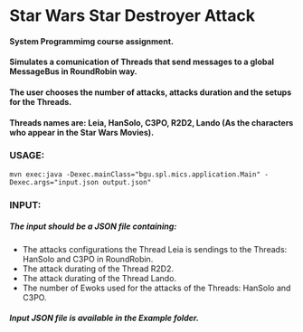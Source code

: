 # Star Wars Star Destroyer Attack
#### System Programmimg course assignment.
#### Simulates a comunication of Threads that send messages to a global MessageBus in RoundRobin way.
#### The user chooses the number of attacks, attacks duration and the setups for the Threads.
#### Threads names are: Leia, HanSolo, C3PO, R2D2, Lando (As the characters who appear in the Star Wars Movies).

### USAGE:
```mvn exec:java -Dexec.mainClass="bgu.spl.mics.application.Main" -Dexec.args="input.json output.json"```

### INPUT:
##### The input should be a JSON file containing:
- The attacks configurations the Thread Leia is sendings to the Threads: HanSolo and C3PO in RoundRobin.
- The attack durating of the Thread R2D2.
- The attack durating of the Thread Lando.
- The number of Ewoks used for the attacks of the Threads: HanSolo and C3PO.

##### Input JSON file is available in the Example folder.
